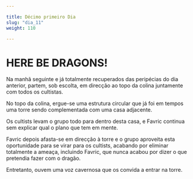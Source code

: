 ```yaml
---

title: Décimo primeiro Dia
slug: "dia_11"
weight: 110

---
```


# HERE BE DRAGONS!

Na manhã seguinte e já totalmente recuperados das peripécias do dia anterior, partem, sob escolta, em direcção ao topo da colina juntamente com todos os cultistas.

No topo da colina, ergue-se uma estrutura circular que já foi em tempos uma torre sendo complementada com uma casa adjacente.

Os cultists levam o grupo todo para dentro desta casa, e Favric continua sem explicar qual o plano que tem em mente.

Favric depois afasta-se em direcção à torre e o grupo aproveita esta oportunidade para se virar para os cultists, acabando por eliminar totalmente a ameaça, incluindo Favric, que nunca acabou por dizer o que pretendia fazer com o dragão.

Entretanto, ouvem uma voz cavernosa que os convida a entrar na torre.